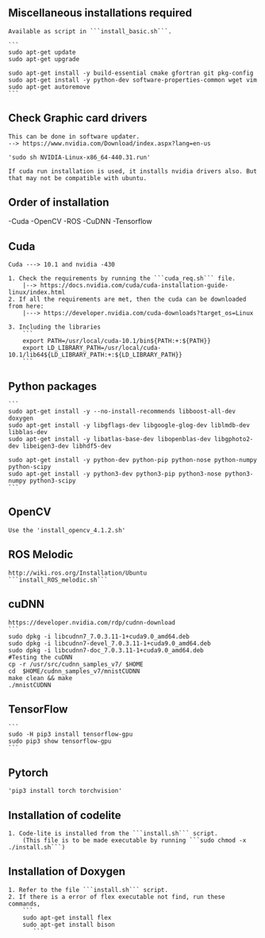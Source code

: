 ## Miscellaneous installations required

	Available as script in ```install_basic.sh```.

	```
	sudo apt-get update
	sudo apt-get upgrade

	sudo apt-get install -y build-essential cmake gfortran git pkg-config 
	sudo apt-get install -y python-dev software-properties-common wget vim
	sudo apt-get autoremove
	```

## Check Graphic card drivers
	
	This can be done in software updater.
	--> https://www.nvidia.com/Download/index.aspx?lang=en-us
	
	'sudo sh NVIDIA-Linux-x86_64-440.31.run'

	If cuda run installation is used, it installs nvidia drivers also. But that may not be compatible with ubuntu.

## Order of installation
-Cuda 
-OpenCV
-ROS
-CuDNN
-Tensorflow

## Cuda 

	Cuda ---> 10.1 and nvidia -430

	1. Check the requirements by running the ```cuda_req.sh``` file.
		|--> https://docs.nvidia.com/cuda/cuda-installation-guide-linux/index.html
	2. If all the requirements are met, then the cuda can be downloaded from here:
		|---> https://developer.nvidia.com/cuda-downloads?target_os=Linux

	3. Including the libraries 
		```
		export PATH=/usr/local/cuda-10.1/bin${PATH:+:${PATH}}
		export LD_LIBRARY_PATH=/usr/local/cuda-10.1/lib64${LD_LIBRARY_PATH:+:${LD_LIBRARY_PATH}}
        ```

## Python packages

	```
	sudo apt-get install -y --no-install-recommends libboost-all-dev doxygen
	sudo apt-get install -y libgflags-dev libgoogle-glog-dev liblmdb-dev libblas-dev 
	sudo apt-get install -y libatlas-base-dev libopenblas-dev libgphoto2-dev libeigen3-dev libhdf5-dev 

	sudo apt-get install -y python-dev python-pip python-nose python-numpy python-scipy
	sudo apt-get install -y python3-dev python3-pip python3-nose python3-numpy python3-scipy
	```
	
## OpenCV

	Use the 'install_opencv_4.1.2.sh'

## ROS Melodic

	http://wiki.ros.org/Installation/Ubuntu
	```install_ROS_melodic.sh```

## cuDNN

	https://developer.nvidia.com/rdp/cudnn-download
	```
	sudo dpkg -i libcudnn7_7.0.3.11-1+cuda9.0_amd64.deb
	sudo dpkg -i libcudnn7-devel_7.0.3.11-1+cuda9.0_amd64.deb
	sudo dpkg -i libcudnn7-doc_7.0.3.11-1+cuda9.0_amd64.deb
	#Testing the cuDNN
	cp -r /usr/src/cudnn_samples_v7/ $HOME
	cd  $HOME/cudnn_samples_v7/mnistCUDNN
	make clean && make
	./mnistCUDNN


## TensorFlow

	```
	sudo -H pip3 install tensorflow-gpu
	sudo pip3 show tensorflow-gpu
	```	

## Pytorch

	'pip3 install torch torchvision'	

## Installation of codelite

	1. Code-lite is installed from the ```install.sh``` script.
		(This file is to be made executable by running ```sudo chmod -x ./install.sh```)

## Installation of Doxygen

	1. Refer to the file ```install.sh``` script.
	2. If there is a error of flex executable not find, run these commands,
		```
		sudo apt-get install flex
		sudo apt-get install bison
		   ```


